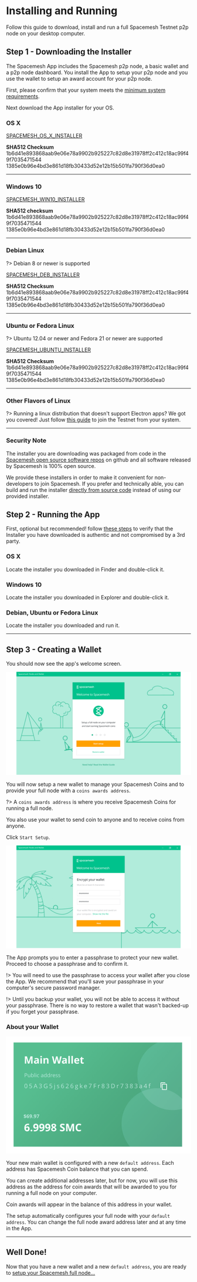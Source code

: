 # Installing and Running

Follow this guide to download, install and run a full Spacemesh Testnet p2p node on your desktop computer.

## Step 1 - Downloading the Installer

The Spacemesh App includes the Spacemesh p2p node, a basic wallet and a p2p node dashboard. You install the App to setup your p2p node and you use the wallet to setup an award account for your p2p node.

First, please confirm that your system meets the [minimum system requirements](requirements.md).

Next download the App installer for your OS.

### OS X

[SPACEMESH_OS_X_INSTALLER](setup.app)

**SHA512 Checksum**
1b6d41e893868aab9e06e78a9902b925227c82d8e31978ff2c412c18ac99f49f7035471544 1385e0b96e4bd3e861d18fb30433d52e12b15b501fa790f36d0ea0

---

### Windows 10

[SPACEMESH_WIN10_INSTALLER](setup.app)

**SHA512 checksum**
1b6d41e893868aab9e06e78a9902b925227c82d8e31978ff2c412c18ac99f49f7035471544 1385e0b96e4bd3e861d18fb30433d52e12b15b501fa790f36d0ea0

---

### Debian Linux

?> Debian 8 or newer is supported

[SPACEMESH_DEB_INSTALLER](setup.deb)

**SHA512 Checksum**
1b6d41e893868aab9e06e78a9902b925227c82d8e31978ff2c412c18ac99f49f7035471544 1385e0b96e4bd3e861d18fb30433d52e12b15b501fa790f36d0ea0

---

### Ubuntu or Fedora Linux

?> Ubuntu 12.04 or newer and Fedora 21 or newer are supported

[SPACEMESH_UBUNTU_INSTALLER](setup.pkg)

**SHA512 Checksum**
1b6d41e893868aab9e06e78a9902b925227c82d8e31978ff2c412c18ac99f49f7035471544 1385e0b96e4bd3e861d18fb30433d52e12b15b501fa790f36d0ea0

---


### Other Flavors of Linux

?> Running a linux distribution that doesn't support Electron apps? We got you covered! Just follow [this guide](linux.md) to join the Testnet from your system.

---
### Security Note
The installer you are downloading was packaged from code in the [Spacemesh open source software repos](https://github.com/spacemeshos) on github and all software released by Spacemesh is 100% open source.

We provide these installers in order to make it convenient for non-developers to join Spacemesh. If you prefer and technically able, you can build and run the installer [directly from source code](soruce.md) instead of using our provided installer.

## Step 2 - Running the App

First, optional but recommended! follow [these steps](auth.md) to verify that the Installer you have downloaded is authentic and not compromised by a 3rd party.

### OS X
Locate the installer you downloaded in Finder and double-click it.

### Windows 10
Locate the installer you downloaded in Explorer and double-click it.

### Debian, Ubuntu or Fedora Linux
Locate the installer you downloaded and run it.

---

## Step 3 - Creating a Wallet

You should now see the app's welcome screen.

![](../images/welcome.png)

You will now setup a new wallet to manage your Spacemesh Coins and to provide your full node with a `coins awards address`.

?> A `coins awards address` is where you receive Spacemesh Coins for running a full node.

You also use your wallet to send coin to anyone and to receive coins from anyone.


Click `Start Setup`.

![](../images/wallet_passphrase.png)

The App prompts you to enter a passphrase to protect your new wallet. Proceed to choose a passphrase and to confirm it.

!> You will need to use the passphrase to access your wallet after you close the App. We recommend that you'll save your passphrase in your computer's secure password manager.

!> Until you backup your wallet, you will not be able to access it without your passphrase. There is no way to restore a wallet that wasn't backed-up if you forget your passphrase.

### About your Wallet

![](../images/wallet.png)

Your new main wallet is configured with a new `default address`. Each address has Spacemesh Coin balance that you can spend.

You can create additional addresses later, but for now, you will use this address as the address for coin awards that will be awarded to you for running a full node on your computer.

Coin awards will appear in the balance of this address in your wallet.

The setup automatically configures your full node with your `default address`. You can change the full node award address later and at any time in the App.

---

## Well Done!
Now that you have a new wallet and a new `default address`, you are ready to [setup your Spacemesh full node...](guide/setup.md)
